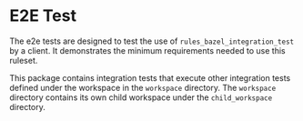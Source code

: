 # E2E Test

The e2e tests are designed to test the use of `rules_bazel_integration_test` by a client. It
demonstrates the minimum requirements needed to use this ruleset.

This package contains integration tests that execute other integration tests defined under the
workspace in the `workspace` directory. The `workspace` directory contains its own child workspace
under the `child_workspace` directory.
